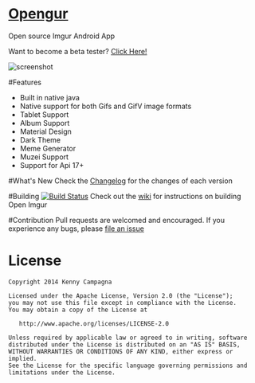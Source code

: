 [Opengur](https://kennyc1012.github.io/Opengur/)
=========

Open source Imgur Android App

Want to become a beta tester? [Click Here!](https://plus.google.com/u/0/communities/107476382114210885879)

![screenshot](https://github.com/Kennyc1012/Opengur/raw/master/assets/ss1.png)

#Features
- Built in native java
- Native support for both Gifs and GifV image formats
- Tablet Support
- Album Support
- Material Design
- Dark Theme
- Meme Generator
- Muzei Support
- Support for Api 17+

#What's New
Check the [Changelog](https://github.com/Kennyc1012/Opengur/blob/master/CHANGELOG.MD) for the changes of each version

#Building
[![Build Status](https://travis-ci.org/Kennyc1012/Opengur.svg)](https://travis-ci.org/Kennyc1012/Opengur)
Check out the [wiki](https://github.com/Kennyc1012/Opengur/wiki) for instructions on building Open Imgur

#Contribution
Pull requests are welcomed and encouraged. If you experience any bugs, please [file an issue](https://github.com/Kennyc1012/Opengur/issues/new)

License
=======

    Copyright 2014 Kenny Campagna

    Licensed under the Apache License, Version 2.0 (the "License");
    you may not use this file except in compliance with the License.
    You may obtain a copy of the License at

       http://www.apache.org/licenses/LICENSE-2.0

    Unless required by applicable law or agreed to in writing, software
    distributed under the License is distributed on an "AS IS" BASIS,
    WITHOUT WARRANTIES OR CONDITIONS OF ANY KIND, either express or implied.
    See the License for the specific language governing permissions and
    limitations under the License.
